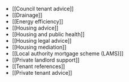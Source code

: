 - [[Council tenant advice]]
- [[Drainage]]
- [[Energy efficiency]]
- [[Housing advice]]
- [[Housing and public health]]
- [[Housing legal advice]]
- [[Housing mediation]]
- [[Local authority mortgage scheme (LAMS)]]
- [[Private landlord support]]
- [[Tenant references]]
- [[Private tenant advice]]
